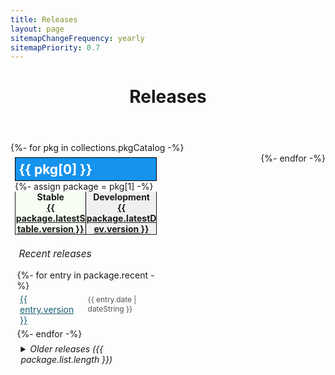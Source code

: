 ```yaml
---
title: Releases
layout: page
sitemapChangeFrequency: yearly
sitemapPriority: 0.7
---
```

<header class="page">

# Releases

</header>

<section class="content-section bg-light small-section">
	<div class="container text-center">
		<div class="row">
			<div class="col-lg-10 mx-auto lead text-left">
			{%- for pkg in collections.pkgCatalog -%}
				<article>
					<h2>{{ pkg[0] }}</h2>
					{%- assign package = pkg[1] -%}
					<header>
						<p>
						<strong>Stable</strong>
						<a href="{{ package.latestStable.url }}">{{ package.latestStable.version }}</a>
						</p>
						<p>
						<strong>Development</strong>
						<a href="{{ package.latestDev.url }}">{{ package.latestDev.version }}</a>
						</p>
					</header>
					<h3>Recent releases</h3>
					<ol>
					{%- for entry in package.recent -%}
						<li class="{{ entry.type }}"><a href="{{ entry.url }}">{{ entry.version }}</a> <time datetime="{{ entry.date }}">{{ entry.date | dateString }}</time></li>
					{%- endfor -%}
					</ol>
					<details>
					<summary>Older releases ({{ package.list.length }})</summary>
					<ol>
					{%- for entry in package.list -%}
						<li class="{{ entry.type }}"><a href="{{ entry.url }}">{{ entry.version }}</a> <time datetime="{{ entry.date }}">{{ entry.date | dateString }}</time></li>
					{%- endfor -%}
					</ol>
					</details>
				</article>
			{%- endfor -%}
			</div>
		</div>
	</div> 
</section>

<style type="text/css">
.row {
	--stableBg: hsla(100deg,80%,90%,0.25);
	--unstableBg: rgba(0,0,0,0.05);
}

.row > div {
	display: flex;
	flex-wrap: wrap;
	justify-content: space-between;
}
.row article {
	margin-bottom: 2em;
	padding: 0.5em;
	width: 95%;
}
@media (min-width: 50em) {
	.row article {
		width: 45%;
	}
}

.row :focus {
	outline: 5px solid gray;
}
.row article h2 {
	padding: 0.25em;
	margin: 0;
	border: 1px solid #000;
	color: white;
	background: #1593ED;
}
.row article header {
	display: flex;
	margin-bottom: 0.5em;
	border: 1px solid;
	border-top: none;
}
.row article header p {
	width: 50%;
	margin: 0;
	background-color: var(--unstableBg);
}
.row article header p:first-child {
	background-color: var(--stableBg);
	border-right: 1px solid #000;
}
.row article header p > * {
	display: block;
	text-align: center;
	font-weight: 700;
}
.row article h3 {
	padding-left: 0.42em;
	font-size: 1.1em;
	font-weight: normal;
	font-style: italic;
}
.row article ol {
	margin: 0;
	padding: 0;
	margin-left: 0.25em;
	list-style: none;
}
.row article ol li {
	display: grid;
	grid-template-columns: minmax(6.5ch,max-content) auto;
	gap: 0.25em;
	margin: 0.25em 0;
}
.row article ol li a[href] {
	border: 1px solid rgba(0,0,0,0);
	font-weight: normal;
	padding: 0 0.25em;
	color: #155d74;
}
.row article ol li a[href]:hover,
.row article ol li a[href]:focus {
	color: #053d44;
}
.row article ol li.stable a[href] {
	border-color: rgba(0,0,0,0.25);
	border-radius: 0.25em;
	background-color: var(--stableBg);
}
.row article ol li time {
	opacity: 0.75;
	font-weight: 400;
	font-size: 85%;
	margin-top: 0.25em;
}
.row article details {
	margin-top: 0.5em;
	margin-left: 0.67em;
}
.row article details summary {
	font-style: italic;
	font-weight: 400;
}
</style>